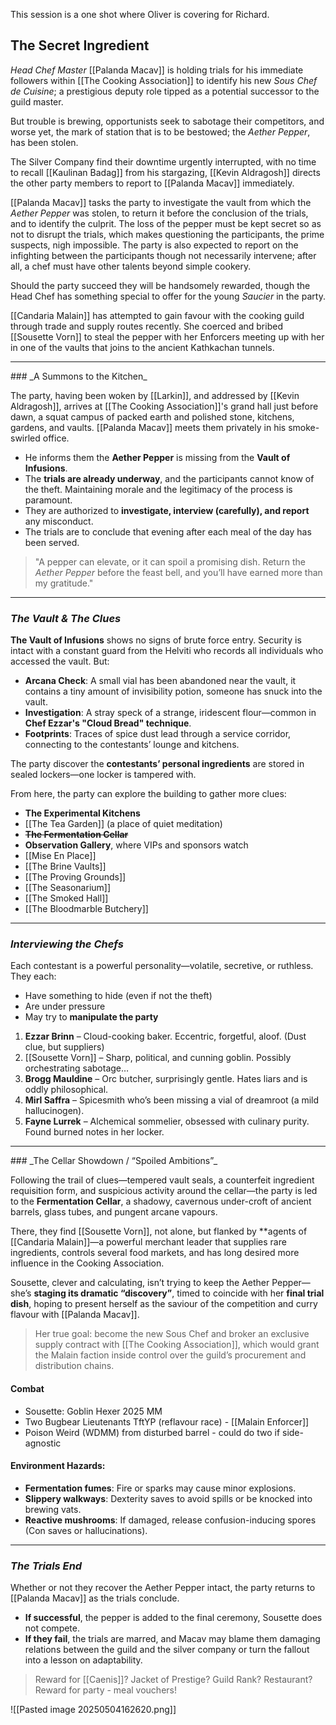This session is a one shot where Oliver is covering for Richard.

## The Secret Ingredient

*Head Chef Master* [[Palanda Macav]] is holding trials for his immediate followers within [[The Cooking Association]] to identify his new *Sous Chef de Cuisine*; a prestigious deputy role tipped as a potential successor to the guild master.

But trouble is brewing, opportunists seek to sabotage their competitors, and worse yet, the mark of station that is to be bestowed; the *Aether Pepper*, has been stolen.

The Silver Company find their downtime urgently interrupted, with no time to recall [[Kaulinan Badag]] from his stargazing, [[Kevin Aldragosh]] directs the other party members to report to [[Palanda Macav]] immediately.

[[Palanda Macav]] tasks the party to investigate the vault from which the *Aether Pepper* was stolen, to return it before the conclusion of the trials, and to identify the culprit. The loss of the pepper must be kept secret so as not to disrupt the trials, which makes questioning the participants, the prime suspects, nigh impossible. The party is also expected to report on the infighting between the participants though not necessarily intervene; after all, a chef must have other talents beyond simple cookery.

Should the party succeed they will be handsomely rewarded, though the Head Chef has something special to offer for the young *Saucier* in the party.

[[Candaria Malain]] has attempted to gain favour with the cooking guild through trade and supply routes recently. She coerced and bribed [[Sousette Vorn]] to steal the pepper with her Enforcers meeting up with her in one of the vaults that joins to the ancient Kathkachan tunnels.

<hr>
###  _A Summons to the Kitchen_

The party, having been woken by [[Larkin]], and addressed by [[Kevin Aldragosh]], arrives at [[The Cooking Association]]'s grand hall just before dawn, a squat campus of packed earth and polished stone, kitchens, gardens, and vaults. [[Palanda Macav]] meets them privately in his smoke-swirled office.

- He informs them the **Aether Pepper** is missing from the **Vault of Infusions**.
- The **trials are already underway**, and the participants cannot know of the theft. Maintaining morale and the legitimacy of the process is paramount.
- They are authorized to **investigate, interview (carefully), and report** any misconduct.
- The trials are to conclude that evening after each meal of the day has been served.

> "A pepper can elevate, or it can spoil a promising dish. Return the *Aether Pepper* before the feast bell, and you’ll have earned more than my gratitude."

<hr>

### _The Vault & The Clues_

**The Vault of Infusions** shows no signs of brute force entry. Security is intact with a constant guard from the Helviti who records all individuals who accessed the vault. But:

- **Arcana Check**: A small vial has been abandoned near the vault, it contains a tiny amount of invisibility potion, someone has snuck into the vault.
- **Investigation**: A stray speck of a strange, iridescent flour—common in **Chef Ezzar's "Cloud Bread" technique**.
- **Footprints**: Traces of spice dust lead through a service corridor, connecting to the contestants’ lounge and kitchens.

The party discover the **contestants’ personal ingredients** are stored in sealed lockers—one locker is tampered with.

From here, the party can explore the building to gather more clues:
- **The Experimental Kitchens**
- [[The Tea Garden]] (a place of quiet meditation)
- ~~**The Fermentation Cellar**~~
- **Observation Gallery**, where VIPs and sponsors watch
- [[Mise En Place]]
- [[The Brine Vaults]]
- [[The Proving Grounds]]
- [[The Seasonarium]]
- [[The Smoked Hall]]
- [[The Bloodmarble Butchery]]



<hr>

### _Interviewing the Chefs_

Each contestant is a powerful personality—volatile, secretive, or ruthless. They each:
- Have something to hide (even if not the theft)
- Are under pressure
- May try to **manipulate the party**

1. **Ezzar Brinn** – Cloud-cooking baker. Eccentric, forgetful, aloof. (Dust clue, but suppliers)
2. [[Sousette Vorn]] – Sharp, political, and cunning goblin. Possibly orchestrating sabotage… 
3. **Brogg Mauldine** – Orc butcher, surprisingly gentle. Hates liars and is oddly philosophical.
4. **Mirl Saffra** – Spicesmith who’s been missing a vial of dreamroot (a mild hallucinogen).
5. **Fayne Lurrek** – Alchemical sommelier, obsessed with culinary purity. Found burned notes in her locker.


<hr>
### _The Cellar Showdown / “Spoiled Ambitions”_

Following the trail of clues—tempered vault seals, a counterfeit ingredient requisition form, and suspicious activity around the cellar—the party is led to the **Fermentation Cellar**, a shadowy, cavernous under-croft of ancient barrels, glass tubes, and pungent arcane vapours.

There, they find [[Sousette Vorn]], not alone, but flanked by **agents of [[Candaria Malain]]—a powerful merchant leader that supplies rare ingredients, controls several food markets, and has long desired more influence in the Cooking Association. 

Sousette, clever and calculating, isn’t trying to keep the Aether Pepper—she’s **staging its dramatic “discovery”**, timed to coincide with her **final trial dish**, hoping to present herself as the saviour of the competition and curry flavour with [[Palanda Macav]].

> Her true goal: become the new Sous Chef and broker an exclusive supply contract with [[The Cooking Association]], which would grant the Malain faction inside control over the guild’s procurement and distribution chains.
#### Combat
- Sousette: Goblin Hexer 2025 MM
- Two Bugbear Lieutenants TftYP (reflavour race) - [[Malain Enforcer]]
- Poison Weird (WDMM) from disturbed barrel - could do two if side-agnostic
#### Environment Hazards:
- **Fermentation fumes**: Fire or sparks may cause minor explosions.
- **Slippery walkways**: Dexterity saves to avoid spills or be knocked into brewing vats.
- **Reactive mushrooms**: If damaged, release confusion-inducing spores (Con saves or hallucinations).

<hr>

### _The Trials End_

Whether or not they recover the Aether Pepper intact, the party returns to [[Palanda Macav]] as the trials conclude.

- **If successful**, the pepper is added to the final ceremony, Sousette does not compete.
- **If they fail**, the trials are marred, and Macav may blame them damaging relations between the guild and the silver company or turn the fallout into a lesson on adaptability.

> Reward for [[Caenis]]? Jacket of Prestige? Guild Rank? Restaurant?
> Reward for party - meal vouchers!



![[Pasted image 20250504162620.png]]